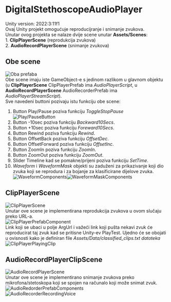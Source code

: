 <h1>DigitalStethoscopeAudioPlayer</h1>
Unity version: 2022:3:11f1<br>
Ovaj Unity projekt omogućuje reproducijranje i snimanje zvukova.<br>
Unutar ovog projekta se nalaze dvije scene unutar <strong>Assets/Scenes</strong>:<br>
1. <strong>ClipPlayerScene</strong> (reprodukcija zvukova)<br>
2. <strong>AudioRecordPlayerScene</strong> (snimanje zvukova)<br>
<h2>Obe scene</h2>
<picture><img alt="Oba prefaba" src="https://media.githubusercontent.com/media/fesb-vita/digital-stethoscope-audio-player/main/ScreenshotsForGit/ClipPlayerScreenShot.JPG"></picture><br>
Obe scene imaju iste GameObject-e s jedinom razlikom u glavnom objektu (u <strong>ClipPlayerScene</strong> ClipPlayerPrefab ima <em>AudioPlayerScript</em>, u <strong>AudioRecordPlayerScene</strong> AudioRecorderPrefab ima <em>AudioPlayerStreamScript</em>).<br>
Sve navedeni buttoni pozivaju istu funkciju obe scene:<br>
<ol>
  <li>
Button Play/Pause poziva funkciju <em>ToggleStopPause</em><br>
<picture><img alt="Play/PauseButton" src="https://media.githubusercontent.com/media/fesb-vita/digital-stethoscope-audio-player/main/ScreenshotsForGit/Play_StopButtonComponent.JPG"></picture><br>
  </li>
  <li>
Button -10sec poziva funkciju <em>Backward10Secs</em>.
  </li>
  <li>
Button +10sec poziva funkciju <em>Foreward10Secs</em>.
  </li>
  <li>
Button Rewind poziva funkciju <em>Rewind</em>.
  </li>
  <li>
Button OffsetBack poziva funkciju <em>OffsetDec</em>.
  </li>
  <li>
Button OffsetForward poziva funkciju <em>OffsetInc</em>.
  </li>
  <li>
Button ZoomIn poziva funkciju <em>ZoomIn</em>.
  </li>
  <li>
Button ZoomOut poziva funkciju <em>ZoomOut</em>.
  </li>
  <li>
Slider Timeline kad se pomakne/prijeni poziva funkciju <em>SetTime</em>.
  </li>
  <li>
<em>Waveform</em> i <em>WaveformMask</em> objekti su zaduženi za prikazivanje koji dio zvuka koji se reprodura i za bojanje za klasificirane dijelove zvuka.<br>
      <img alt="WaveformComponents" src="https://media.githubusercontent.com/media/fesb-vita/digital-stethoscope-audio-player/main/ScreenshotsForGit/WaveformComponents.JPG"/><img alt="WaveformMaskComponents" src="https://media.githubusercontent.com/media/fesb-vita/digital-stethoscope-audio-player/main/ScreenshotsForGit/WaveformMaskComponents.JPG"/>
  </li>
</ol>
<h2>ClipPlayerScene</h2>
<picture><img alt="ClipPlayerScene" src="https://media.githubusercontent.com/media/fesb-vita/digital-stethoscope-audio-player/main/ScreenshotsForGit/ClipPlayerScene.JPG"></picture><br>
Unutar ove scene je implementirana reprodukcija zvukova u ovom slučaju preko URL-a.<br>
<picture><img alt="ClipPlayerPrefabComponent" src="https://media.githubusercontent.com/media/fesb-vita/digital-stethoscope-audio-player/main/ScreenshotsForGit/ClipPlayerPrefabComponents.JPG"></picture><br>
Link koji se ubaci u polje ArgUrl i važeći link koji pušta nekavi zvuk će reproducirat taj zvuk kad se pritisne Unity-ev PlayTest. Ujedno će se obojati u ovisnosti kako je definiran file <em>Assets/Data/classified_clips.txt datoteka</em><br>
<picture><img alt="ClipPlayerPlayingClip" src="https://media.githubusercontent.com/media/fesb-vita/digital-stethoscope-audio-player/main/ScreenshotsForGit/ClipPlayerPlayingClip.JPG"></picture><br>
<h2>AudioRecordPlayerClipScene</h2>
<picture><img alt="AudioRecordPlayerScene" src="https://media.githubusercontent.com/media/fesb-vita/digital-stethoscope-audio-player/main/ScreenshotsForGit/AudioRecordPlayerScene.JPG"></picture><br>
Unutar ove scene je implementirano snimanje zvukova preko mikrofona/stetoskopa koji se spojen na računalo koji može snimat zvuk.<br>
<picture><img alt="AudioRedorderPrefabComponents" src="https://media.githubusercontent.com/media/fesb-vita/digital-stethoscope-audio-player/main/ScreenshotsForGit/AudioRecorderPrefab.JPG"></picture><br>
<picture><img alt="AudioRecorderRecordingVoice" src="https://media.githubusercontent.com/media/fesb-vita/digital-stethoscope-audio-player/main/ScreenshotsForGit/AudioRecorderRecordingVoice.JPG"></picture><br>
<br>
<br>
